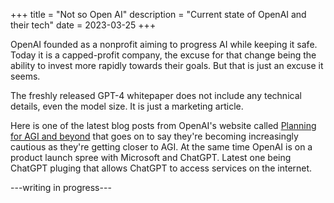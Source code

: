 +++
title = "Not so Open AI"
description = "Current state of OpenAI and their tech"
date = 2023-03-25
+++

OpenAI founded as a nonprofit aiming to progress AI while keeping it safe. Today it is a capped-profit company, the excuse for that change being the ability to invest more rapidly towards their goals. But that is just an excuse it seems.

The freshly released GPT-4 whitepaper does not include any technical details, even the model size. It is just a marketing article.

Here is one of the latest blog posts from OpenAI's website called [Planning for AGI and beyond](https://openai.com/blog/planning-for-agi-and-beyond) that goes on to say they're becoming increasingly cautious as they're getting closer to AGI. At the same time OpenAI is on a product launch spree with Microsoft and ChatGPT. Latest one being ChatGPT pluging that allows ChatGPT to access services on the internet.

---writing in progress---
